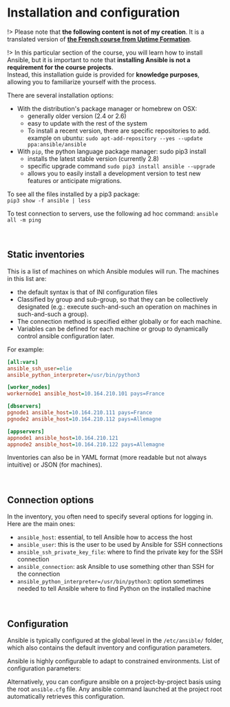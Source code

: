 # Installation and configuration

!> Please note that **the following content is not of my creation**. It is a translated version of [**the French course from Uptime Formation**][uptime-formation].

!> In this particular section of the course, you will learn how to install Ansible, but it is important to note that **installing Ansible is not a requirement for the course projects**. \
Instead, this installation guide is provided for **knowledge purposes**, allowing you to familiarize yourself with the process.


There are several installation options:
- With the distribution's package manager or homebrew on OSX:
    - generally older version (2.4 or 2.6)
    - easy to update with the rest of the system
    - To install a recent version, there are specific repositories to add. \
    example on ubuntu: `sudo apt-add-repository --yes --update ppa:ansible/ansible`
- With `pip`, the python language package manager: sudo pip3 install
    - installs the latest stable version (currently 2.8)
    - specific upgrade command `sudo pip3 install ansible --upgrade`
    - allows you to easily install a development version to test new features or anticipate migrations.

To see all the files installed by a pip3 package: \
`pip3 show -f ansible | less`

To test connection to servers, use the following ad hoc command: `ansible all -m ping`


<br>


## Static inventories

This is a list of machines on which Ansible modules will run. The machines in this list are:
- the default syntax is that of INI configuration files
- Classified by group and sub-group, so that they can be collectively designated (e.g.: execute such-and-such an operation on machines in such-and-such a group).
- The connection method is specified either globally or for each machine.
- Variables can be defined for each machine or group to dynamically control ansible configuration later.

For example:
```ini
[all:vars]
ansible_ssh_user=elie
ansible_python_interpreter=/usr/bin/python3

[worker_nodes]
workernode1 ansible_host=10.164.210.101 pays=France

[dbservers]
pgnode1 ansible_host=10.164.210.111 pays=France
pgnode2 ansible_host=10.164.210.112 pays=Allemagne

[appservers]
appnode1 ansible_host=10.164.210.121
appnode2 ansible_host=10.164.210.122 pays=Allemagne
```

Inventories can also be in YAML format (more readable but not always intuitive) or JSON (for machines).


<br>


## Connection options
In the inventory, you often need to specify several options for logging in. Here are the main ones:
- `ansible_host`: essential, to tell Ansible how to access the host
- `ansible_user`: this is the user to be used by Ansible for SSH connections
- `ansible_ssh_private_key_file`: where to find the private key for the SSH connection
- `ansible_connection`: ask Ansible to use something other than SSH for the connection
- `ansible_python_interpreter=/usr/bin/python3`: option sometimes needed to tell Ansible where to find Python on the installed machine


<br>


## Configuration

Ansible is typically configured at the global level in the `/etc/ansible/` folder, which also contains the default inventory and configuration parameters.

Ansible is highly configurable to adapt to constrained environments. List of configuration parameters:

Alternatively, you can configure ansible on a project-by-project basis using the root `ansible.cfg` file. Any ansible command launched at the project root automatically retrieves this configuration.



[uptime-formation]: https://supports.uptime-formation.fr/06-ansible/cours1/
